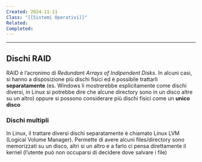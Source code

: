 ```yaml
---
Created: 2024-11-11
Class: "[[Sistemi Operativi]]"
Related: 
Completed:
---
```

---
## Dischi RAID
RAID è l’acronimo di *Redundant Arrays of Indipendent Disks*. In alcuni casi, si hanno a disposizione più dischi fisici ed è possibile trattarli **separatamente** (es. Windows li mostrerebbe esplicitamente come dischi diversi, in Linux si potrebbe dire che alcune directory sono in un disco altre su un altro) oppure si possono considerare più dischi fisici come un **unico disco**

### Dischi multipli
In Linux, il trattare diversi dischi separatamente è chiamato Linux LVM (Logical Volume Manager).
Permette di avere alcuni files/directory sono memorizzati su un disco, altri si un altro e a farlo ci pensa direttamente il kernel (l’utente può non occuparsi di decidere dove salvare i file)